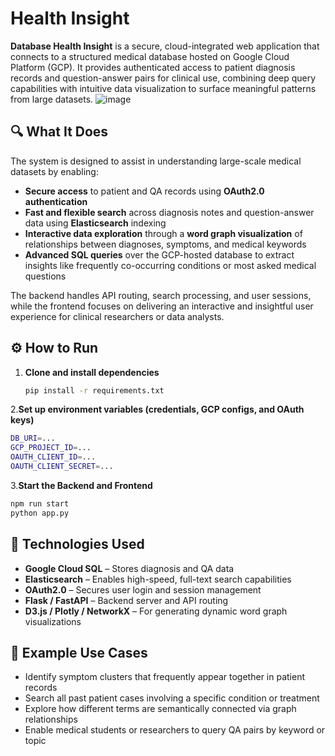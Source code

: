 # Health Insight

**Database Health Insight** is a secure, cloud-integrated web application that connects to a structured medical database hosted on Google Cloud Platform (GCP). It provides authenticated access to patient diagnosis records and question-answer pairs for clinical use, combining deep query capabilities with intuitive data visualization to surface meaningful patterns from large datasets.
![image](https://github.com/user-attachments/assets/9c0caf99-f624-4e72-b65c-e68d5856dada)

## 🔍 What It Does

The system is designed to assist in understanding large-scale medical datasets by enabling:

- **Secure access** to patient and QA records using **OAuth2.0 authentication**
- **Fast and flexible search** across diagnosis notes and question-answer data using **Elasticsearch** indexing
- **Interactive data exploration** through a **word graph visualization** of relationships between diagnoses, symptoms, and medical keywords
- **Advanced SQL queries** over the GCP-hosted database to extract insights like frequently co-occurring conditions or most asked medical questions

The backend handles API routing, search processing, and user sessions, while the frontend focuses on delivering an interactive and insightful user experience for clinical researchers or data analysts.

## ⚙️ How to Run

1. **Clone and install dependencies**
   ```bash
   pip install -r requirements.txt
   ```
2.**Set up environment variables (credentials, GCP configs, and OAuth keys)**
  ```bash
DB_URI=...
GCP_PROJECT_ID=...
OAUTH_CLIENT_ID=...
OAUTH_CLIENT_SECRET=...
  ```
3.**Start the Backend and Frontend**
  ```bash
npm run start
python app.py
  ```
## 🧠 Technologies Used

- **Google Cloud SQL** – Stores diagnosis and QA data
- **Elasticsearch** – Enables high-speed, full-text search capabilities
- **OAuth2.0** – Secures user login and session management
- **Flask / FastAPI** – Backend server and API routing
- **D3.js / Plotly / NetworkX** – For generating dynamic word graph visualizations

## 🧪 Example Use Cases

- Identify symptom clusters that frequently appear together in patient records
- Search all past patient cases involving a specific condition or treatment
- Explore how different terms are semantically connected via graph relationships
- Enable medical students or researchers to query QA pairs by keyword or topic
